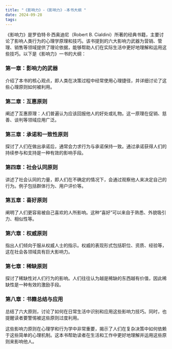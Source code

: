 ```yaml
---
title: "《影响力》-《影响力》-本书大纲 "
date: 2024-09-28
tags: 
---
```

《影响力》是罗伯特·B·西奥迪尼（Robert B. Cialdini）所著的经典书籍，主要讨论了影响人类行为的心理学原理和技巧。该书提到的六大影响力武器为营销、管理、销售等领域提供了理论依据，能够帮助人们在实际生活中更好地理解和运用这些技巧。以下是《影响力》一书的大纲：

### 第一章：影响力的武器
介绍了本书的核心观点，即人类在决策过程中经常使用心理捷径，并详细讨论了这些心理原则如何被利用。

### 第二章：互惠原则
阐述了互惠原理：人们普遍认为应该回报他人的好处或礼物。这一原理在促销、慈善、谈判等领域应用广泛。

### 第三章：承诺和一致性原则
探讨了人们在做出承诺后，通常会力求行为与承诺保持一致。通过承诺获得人们的持续参与和支持是一种有效的影响手段。

### 第四章：社会认同原则
讲述了社会认同的力量，即人们在不确定的情况下，会通过观察他人来决定自己的行为。例子包括群体行为、用户评价等。

### 第五章：喜好原则
阐明了人们更容易被自己喜欢的人所影响。这种“喜好”可以来自于熟悉、外貌吸引力、相似性等。

### 第六章：权威原则
指出人们倾向于服从权威人士的指示。权威的表现形式包括职位、资质、经验等，这在社会各领域具有巨大影响力。

### 第七章：稀缺原则
探讨了稀缺性对人们行为的影响。人们往往认为越是稀缺的东西越有价值，因此稀缺性是一种有效的激励手段。

### 第八章：书籍总结与应用
总结了六大原则，讨论了如何在日常生活中识别和应用这些影响力技巧。同时，也提醒读者要警惕被这些原则过度利用。

这些影响力原则在心理学和行为学中非常重要，揭示了人们在复杂决策中如何依赖于这些简单的心理机制。这本书帮助读者在生活和工作中更好地理解并运用这些原则来影响他人。
